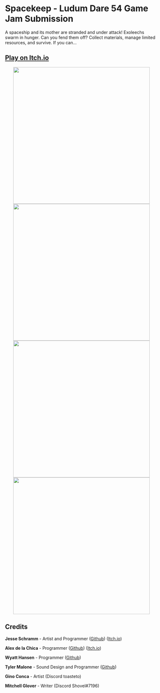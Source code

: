 # Spacekeep - Ludum Dare 54 Game Jam Submission

A spaceship and its mother are stranded and under attack! Exoleechs swarm in hunger. Can you fend them off? Collect materials, manage limited resources, and survive. If you can...

## [Play on Itch.io](https://alex-d05.itch.io/spacekeep)

<div align="center">

<img src="https://github.com/Kickblip/LDJAM-54/assets/54160850/2515d678-3ebe-4596-aa47-a11b07bf2a8a" width="450" height="auto" />

<img src="https://github.com/Kickblip/LDJAM-54/assets/54160850/12ee34dd-82b1-40b5-8fa1-991c90bce897" width="450" height="auto" />

<img src="https://github.com/Kickblip/LDJAM-54/assets/54160850/30e9f4f4-a834-47fb-863e-f2855e02ee80" width="450" height="auto" />

<img src="https://github.com/Kickblip/LDJAM-54/assets/54160850/4c1d6a96-fbf7-406d-ad60-3b79694ece63" width="450" height="auto" />

</div>

## Credits

**Jesse Schramm** - Artist and Programmer ([Github](https://github.com/chip003)) ([Itch.io](https://big-boy-games.itch.io/))

**Alex de la Chica** - Programmer ([Github](https://github.com/Alexdlc5)) ([Itch.io](https://alex-d05.itch.io/))

**Wyatt Hansen** - Programmer ([Github](https://github.com/Kickblip))

**Tyler Malone** - Sound Design and Programmer ([Github](https://github.com/19tylermalone94))

**Gino Conca** - Artist (Discord toasteto)

**Mitchell Glover** - Writer (Discord Shovel#7196)



